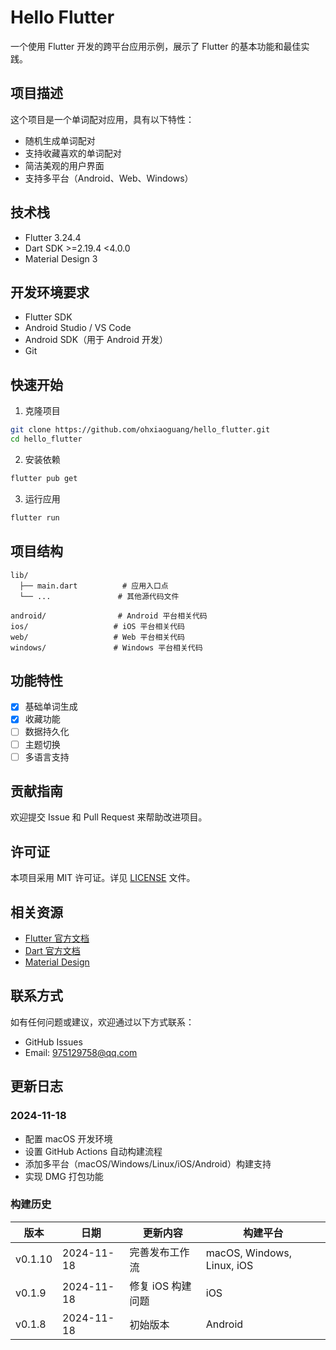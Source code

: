 # Hello Flutter

一个使用 Flutter 开发的跨平台应用示例，展示了 Flutter 的基本功能和最佳实践。

## 项目描述

这个项目是一个单词配对应用，具有以下特性：
- 随机生成单词配对
- 支持收藏喜欢的单词配对
- 简洁美观的用户界面
- 支持多平台（Android、Web、Windows）

## 技术栈

- Flutter 3.24.4
- Dart SDK >=2.19.4 <4.0.0
- Material Design 3

## 开发环境要求

- Flutter SDK
- Android Studio / VS Code
- Android SDK（用于 Android 开发）
- Git

## 快速开始

1. 克隆项目
```bash
git clone https://github.com/ohxiaoguang/hello_flutter.git
cd hello_flutter
```

2. 安装依赖
```bash
flutter pub get
```

3. 运行应用
```bash
flutter run
```

## 项目结构

```
lib/
  ├── main.dart          # 应用入口点
  └── ...               # 其他源代码文件

android/                # Android 平台相关代码
ios/                   # iOS 平台相关代码
web/                   # Web 平台相关代码
windows/               # Windows 平台相关代码
```

## 功能特性

- [x] 基础单词生成
- [x] 收藏功能
- [ ] 数据持久化
- [ ] 主题切换
- [ ] 多语言支持

## 贡献指南

欢迎提交 Issue 和 Pull Request 来帮助改进项目。

## 许可证

本项目采用 MIT 许可证。详见 [LICENSE](LICENSE) 文件。

## 相关资源

- [Flutter 官方文档](https://docs.flutter.dev/)
- [Dart 官方文档](https://dart.dev/guides)
- [Material Design](https://material.io/design)

## 联系方式

如有任何问题或建议，欢迎通过以下方式联系：
- GitHub Issues
- Email: 975129758@qq.com

## 更新日志

### 2024-11-18
- 配置 macOS 开发环境
- 设置 GitHub Actions 自动构建流程
- 添加多平台（macOS/Windows/Linux/iOS/Android）构建支持
- 实现 DMG 打包功能

### 构建历史
| 版本     | 日期       | 更新内容                    | 构建平台                    |
|---------|------------|---------------------------|----------------------------|
| v0.1.10 | 2024-11-18 | 完善发布工作流              | macOS, Windows, Linux, iOS |
| v0.1.9  | 2024-11-18 | 修复 iOS 构建问题           | iOS                        |
| v0.1.8  | 2024-11-18 | 初始版本                   | Android                    |
